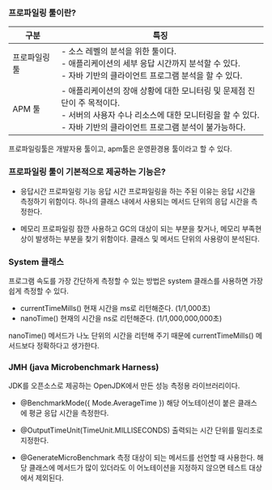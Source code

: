 ### 프로파일링 툴이란?

| 구분 | 특징 |
| --- | --- |
| 프로파일링 툴 | - 소스 레벨의 분석을 위한 툴이다. <br> - 애플리케이션의 세부 응답 시간까지 분석할 수 있다. <br> - 자바 기반의 클라이언트 프로그램 분석을 할 수 있다. |
| APM 툴 | - 애플리케이션의 장애 상황에 대한 모니터링 및 문제점 진단이 주 목적이다. <br> - 서버의 사용자 수나 리소스에 대한 모니터링을 할 수 있다. <br> - 자바 기반의 클라이언트 프로그램 분석이 불가능하다. | 

프로파일링툴은 개발자용 툴이고, apm툴은 운영환경용 툴이라고 할 수 있다.

### 프로파일링 툴이 기본적으로 제공하는 기능은?

- 응답시간 프로파일링 기능
응답 시간 프로파일링을 하는 주된 이유는 응답 시간을 측정하기 위함이다. 하나의 클래스 내에서 사용되는 메서드 단위의 응답 시간을 측정한다.

- 메모리 프로파일링
잠깐 사용하고 GC의 대상이 되는 부분을 찾거나, 메모리 부족현상이 발생하는 부분을 찾기 위함이다. 클래스 및 메서드 단위의 사용량이 분석된다.

### System 클래스
프로그램 속도를 가장 간단하게 측정할 수 있는 방법은 system 클래스를 사용하면 가장 쉽게 측정할 수 있다.

- currentTimeMills()
현재 시간을 ms로 리턴해준다. (1/1,000초)
- nanoTime()
현재의 시간을 ns로 리턴해준다. (1/1,000,000,000초)

nanoTime() 메서드가 나노 단위의 시간을 리턴해 주기 때문에 currentTimeMills() 메서드보다 정확하다고 생가한다.

### JMH (java Microbenchmark Harness)
JDK를 오픈소스로 제공하는 OpenJDK에서 만든 성능 측정용 라이브러리이다.

- @BenchmarkMode({ Mode.AverageTime })
해당 어노테이션이 붙은 클래스에 평균 응답 시간을 측정한다.

- @OutputTimeUnit(TimeUnit.MILLISECONDS)
출력되는 시간 단위를 밀리초로 지정한다.

- @GenerateMicroBenchmark
측정 대상이 되는 메서드를 선언할 때 사용한다. 해당 클래스에 메서드가 많이 있더라도 이 어노테이션을 지정하지 않으면 테스트 대상에서 제외된다.

